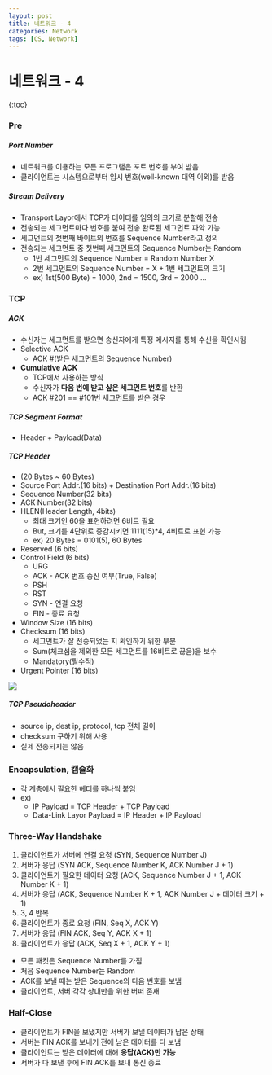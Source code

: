```yaml
---
layout: post
title: 네트워크 - 4
categories: Network
tags: [CS, Network]
---
```


# 네트워크 - 4

{:toc}

### Pre

##### Port Number

- 네트워크를 이용하는 모든 프로그램은 포트 번호를 부여 받음
- 클라이언트는 시스템으로부터 임시 번호(well-known 대역 이외)를 받음

##### Stream Delivery

- Transport Layor에서 TCP가 데이터를 임의의 크기로 분할해 전송
- 전송되는 세그먼트마다 번호를 붙여 전송 완료된 세그먼트 파악 가능
- 세그먼트의 첫번째 바이트의 번호를 Sequence Number라고 정의
- 전송되는 세그먼트 중 첫번째 세그먼트의 Sequence Number는 Random
  - 1번 세그먼트의 Sequence Number = Random Number X
  - 2번 세그먼트의 Sequence Number = X + 1번 세그먼트의 크기
  - ex) 1st(500 Byte) = 1000, 2nd = 1500, 3rd = 2000 ...

### TCP

##### ACK

- 수신자는 세그먼트를 받으면 송신자에게 특정 메시지를 통해 수신을 확인시킴
- Selective ACK
  - ACK #(받은 세그먼트의 Sequence Number)
- **Cumulative ACK**
  - TCP에서 사용하는 방식
  - 수신자가 **다음 번에 받고 싶은 세그먼트 번호**를 반환
  - ACK #201 == #101번 세그먼트를 받은 경우

##### TCP Segment Format

- Header + Payload(Data)

##### TCP Header

- (20 Bytes ~ 60 Bytes)
- Source Port Addr.(16 bits) + Destination Port Addr.(16 bits)
- Sequence Number(32 bits)
- ACK Number(32 bits)
- HLEN(Header Length, 4bits)
  - 최대 크기인 60을 표현하려면 6비트 필요
  - But, 크기를 4단위로 증감시키면 1111(15)\*4, 4비트로 표현 가능
  - ex) 20 Bytes = 0101(5), 60 Bytes
- Reserved (6 bits)
- Control Field (6 bits)
  - URG
  - ACK - ACK 번호 송신 여부(True, False)
  - PSH
  - RST
  - SYN - 연결 요청
  - FIN - 종료 요청
- Window Size (16 bits)
- Checksum (16 bits)
  - 세그먼트가 잘 전송되었는 지 확인하기 위한 부분
  - Sum(체크섬을 제외한 모든 세그먼트를 16비트로 끊음)을 보수
  - Mandatory(필수적)
- Urgent Pointer (16 bits)

<img src="https://github.com/L-Hyun/L-Hyun.github.io/blob/main/assets/Network/4-1.png?raw=true"/>

##### TCP Pseudoheader

- source ip, dest ip, protocol, tcp 전체 길이
- checksum 구하기 위해 사용
- 실제 전송되지는 않음

### Encapsulation, 캡슐화

- 각 계층에서 필요한 헤더를 하나씩 붙임
- ex)
  - IP Payload = TCP Header + TCP Payload
  - Data-Link Layor Payload = IP Header + IP Payload

### Three-Way Handshake

1. 클라이언트가 서버에 연결 요청 (SYN, Sequence Number J)
2. 서버가 응답 (SYN ACK, Sequence Number K, ACK Number J + 1)
3. 클라이언트가 필요한 데이터 요청 (ACK, Sequence Number J + 1, ACK Number K + 1)
4. 서버가 응답 (ACK, Sequence Number K + 1, ACK Number J + 데이터 크기 + 1)
5. 3, 4 반복
6. 클라이언트가 종료 요청 (FIN, Seq X, ACK Y)
7. 서버가 응답 (FIN ACK, Seq Y, ACK X + 1)
8. 클라이언트가 응답 (ACK, Seq X + 1, ACK Y + 1)

- 모든 패킷은 Sequence Number를 가짐
- 처음 Sequence Number는 Random
- ACK를 보낼 때는 받은 Sequence의 다음 번호를 보냄
- 클라이언트, 서버 각각 상대만을 위한 버퍼 존재

### Half-Close

- 클라이언트가 FIN을 보냈지만 서버가 보낼 데이터가 남은 상태
- 서버는 FIN ACK를 보내기 전에 남은 데이터를 다 보냄
- 클라이언트는 받은 데이터에 대해 **응답(ACK)만 가능**
- 서버가 다 보낸 후에 FIN ACK를 보내 통신 종료

